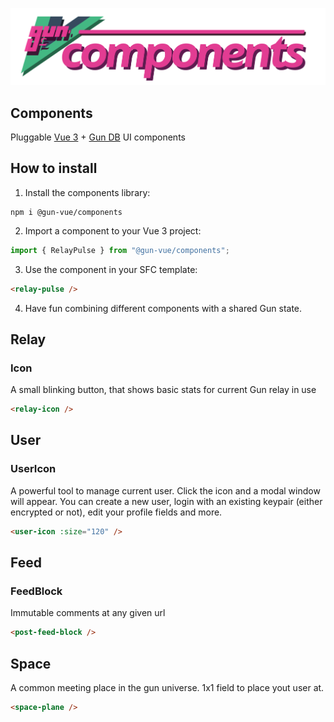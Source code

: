 ![](/media/svg/components.svg)

## Components

Pluggable [Vue 3](https://v3.vuejs.org) + [Gun DB](https://gun.eco/docs/API) UI components

## How to install

1. Install the components library:

```shell
npm i @gun-vue/components
```

2. Import a component to your Vue 3 project:

```js
import { RelayPulse } from "@gun-vue/components";
```

3. Use the component in your SFC template:

```html
<relay-pulse />
```

4. Have fun combining different components with a shared Gun state.

## Relay

### Icon

A small blinking button, that shows basic stats for current Gun relay in use

```html
<relay-icon />
```

<GunVue component="RelayIcon" />

## User

### UserIcon

A powerful tool to manage current user. Click the icon and a modal window will appear. You can create a new user, login with an existing keypair (either encrypted or not), edit your profile fields and more.

```html
<user-icon :size="120" />
```

<GunVue component="UserIcon" :pr="{size:120}" />

## Feed

### FeedBlock

Immutable comments at any given url

```html
<post-feed-block />
```

<GunVue component="PostFeedBlock" />

## Space

A common meeting place in the gun universe. 1x1 field to place yout user at.

```html
<space-plane />
```

<GunVue component="SpacePlane" />
